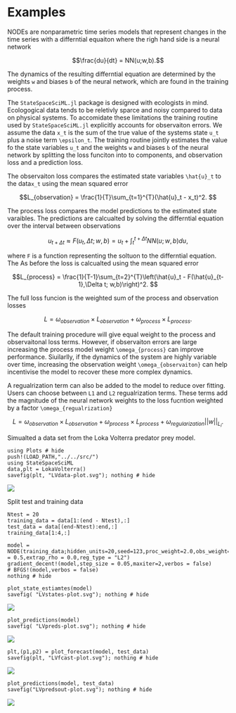 # Examples

NODEs are nonparametric time series models that represent changes in the time series with a differntial equaiton where the righ hand side is a neural network
```math
\frac{du}{dt} = NN(u;w,b).
```
The dynamics of the resulting differntial equation are determined by the weights ``w`` and biases ``b`` of the neural network, which are found in the training process. 

The `StateSpaceSciML.jl` package is designed with ecologists in mind. Ecologogical data tends to be reletivly sparce and noisy compared to data on physical systems. To accomidate these limitations the training routine used by `StateSpaceSciML.jl` explicitly accounts for observaiton errors. We assume the data ``x_t`` is the sum of the true value of the systems state ``u_t`` plus a noise term ``\epsilon_t``. The training routine jointly estimates the value fo the state variables ``u_t`` and the weights ``w`` and biases ``b`` of the neural network by splitting the loss funciton into to components, and observation loss and a prediction loss. 

The observaiton loss compares the estimated state variables ``\hat{u}_t`` to the data``x_t`` using the mean squared error
```math
L_{observation} = \frac{1}{T}\sum_{t=1}^{T}(\hat{u}_t - x_t)^2. 
```
The process loss compares the model predictions to the estimated state varaibles. The predictions are calcualted by solving the differntial equation over the interval between observations
```math
u_{t+\Delta t} \approx  F(u_t,\Delta t;w,b) = u_t + \int_t^{t+\Delta t} NN(u;w,b)du,
```
where ``F`` is a function representing the soltuon to the differntial equation. The As before the loss is calcualted using the mean squared error 
```math
L_{process} = \frac{1}{T-1}\sum_{t=2}^{T}\left(\hat{u}_t - F(\hat{u}_{t-1},\Delta t; w,b)\right)^2. 
```
The full loss funcion is the weighted sum of the process and observation losses
```math
L = \omega_{observation}\times L_{observation}+\omega_{process}\times L_{process}.
```
The default training procedure will give equal weight to the process and observaitonal loss terms. However, if observaiton errors are large increasing the process model weight ``\omega_{process}`` can improve performance. Siuilarlly, if the dynamics of the system are highly variable over time, increasing the observation weight ``\omega_{observaiton}`` can help incentivise the model to recover these more complex dynamics. 

A regualrization term can also be added to the model to reduce over fitting. Users can choose between ``L1`` and ``L2`` regualrization terms. These terms add the magnitude of the neural network weights to the loss fucntion weighted by a factor ``\omega_{regualrization}``

```math
L = \omega_{observation}\times L_{observation}+\omega_{process}\times L_{process} + \omega_{regularization}||w||_{L_i}.
```

Simualted a data set from the Loka Volterra predator prey model.
```@example LVexample; continued = true
using Plots # hide
push!(LOAD_PATH,"../../src/")
using StateSpaceSciML
data,plt = LokaVolterra()
savefig(plt, "LVdata-plot.svg"); nothing # hide
```
![](LVdata-plot.svg)

Split test and training data 

```@example LVexample ; continued = true
Ntest = 20
training_data = data[1:(end - Ntest),:]
test_data = data[(end-Ntest):end,:]
training_data[1:4,:]
```

```@example LVexample ;continued = true
model = NODE(training_data;hidden_units=20,seed=123,proc_weight=2.0,obs_weight=1.0,reg_weight=10^-3.5,l = 0.5,extrap_rho = 0.0,reg_type = "L2")
gradient_decent!(model,step_size = 0.05,maxiter=2,verbos = false)
# BFGS!(model,verbos = false)
nothing # hide
```

```@example LVexample ;continued = true
plot_state_estiamtes(model)
savefig( "LVstates-plot.svg"); nothing # hide
```
![](LVstates-plot.svg)

```@example LVexample ;continued = true
plot_predictions(model)
savefig( "LVpreds-plot.svg"); nothing # hide
```
![](LVpreds-plot.svg)

```@example LVexample ;continued = true
plt,(p1,p2) = plot_forecast(model, test_data)
savefig(plt, "LVfcast-plot.svg"); nothing # hide
```
![](LVfcast-plot.svg)

```@example LVexample 
plot_predictions(model, test_data)
savefig("LVpredsout-plot.svg"); nothing # hide
```
![](LVpredsout-plot.svg)

